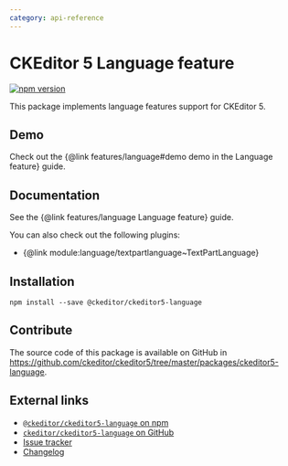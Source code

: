 ```yaml
---
category: api-reference
---
```


# CKEditor 5 Language feature

[![npm version](https://badge.fury.io/js/%40ckeditor%2Fckeditor5-language.svg)](https://www.npmjs.com/package/@ckeditor/ckeditor5-language)

This package implements language features support for CKEditor 5.

## Demo

Check out the {@link features/language#demo demo in the Language feature} guide.

## Documentation

See the {@link features/language Language feature} guide.

You can also check out the following plugins:

* {@link module:language/textpartlanguage~TextPartLanguage}

## Installation

```
npm install --save @ckeditor/ckeditor5-language
```

## Contribute

The source code of this package is available on GitHub in https://github.com/ckeditor/ckeditor5/tree/master/packages/ckeditor5-language.

## External links

* [`@ckeditor/ckeditor5-language` on npm](https://www.npmjs.com/package/@ckeditor/ckeditor5-language)
* [`ckeditor/ckeditor5-language` on GitHub](https://github.com/ckeditor/ckeditor5/tree/master/packages/ckeditor5-language)
* [Issue tracker](https://github.com/ckeditor/ckeditor5/issues)
* [Changelog](https://github.com/ckeditor/ckeditor5/blob/master/CHANGELOG.md)
